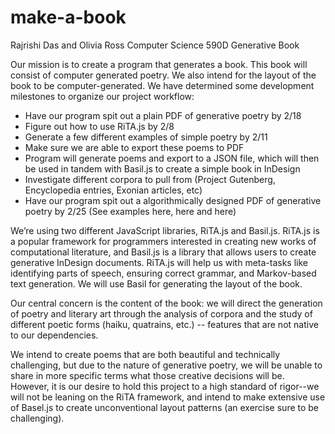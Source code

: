 # make-a-book
Rajrishi Das and Olivia Ross
Computer Science 590D
Generative Book

Our mission is to create a program that generates a book. This book will consist of computer generated poetry. We also intend for the layout of the book to be computer-generated. We have determined some development milestones to organize our project workflow:
- Have our program spit out a plain PDF of generative poetry by 2/18
- Figure out how to use RiTA.js by 2/8
- Generate a few different examples of simple poetry by 2/11
- Make sure we are able to export these poems to PDF 
- Program will generate poems and export to a JSON file, which will then be used in tandem with Basil.js to create a simple book in InDesign 
- Investigate different corpora to pull from (Project Gutenberg, Encyclopedia entries, Exonian articles, etc)
- Have our program spit out a algorithmically designed PDF of generative poetry by 2/25 (See examples here, here and here)

We’re using two different JavaScript libraries, RiTA.js and Basil.js. RiTA.js is a popular framework for programmers interested in creating new works of computational literature, and Basil.js is a library that allows users to create generative InDesign documents. RiTA.js will help us with meta-tasks like identifying parts of speech, ensuring correct grammar, and Markov-based text generation. We will use Basil for generating the layout of the book. 

Our central concern is the content of the book: we will direct the generation of poetry and literary art through the analysis of corpora and the study of different poetic forms (haiku, quatrains, etc.) -- features that are not native to our dependencies. 

We intend to create poems that are both beautiful and technically challenging, but due to the nature of generative poetry, we will be unable to share in more specific terms what those creative decisions will be. However, it is our desire to hold this project to a high standard of rigor--we will not be leaning on the RiTA framework, and intend to make extensive use of Basel.js to create unconventional layout patterns (an exercise sure to be challenging). 

